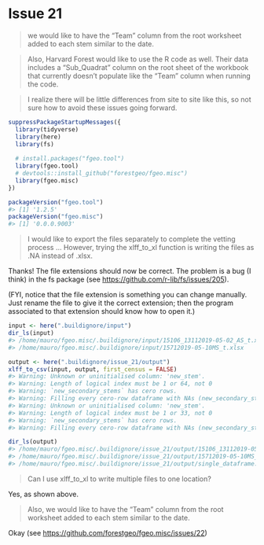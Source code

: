 Issue 21
================

> we would like to have the “Team” column from the root worksheet added
> to each stem similar to the date.

> Also, Harvard Forest would like to use the R code as well. Their data
> includes a “Sub\_Quadrat” column on the root sheet of the workbook
> that currently doesn’t populate like the “Team” column when running
> the code.

> I realize there will be little differences from site to site like
> this, so not sure how to avoid these issues going forward.

``` r
suppressPackageStartupMessages({
  library(tidyverse)
  library(here)
  library(fs)
  
  # install.packages("fgeo.tool")
  library(fgeo.tool)
  # devtools::install_github("forestgeo/fgeo.misc")
  library(fgeo.misc)
})

packageVersion("fgeo.tool")
#> [1] '1.2.5'
packageVersion("fgeo.misc")
#> [1] '0.0.0.9003'
```

> I would like to export the files separately to complete the vetting
> process … However, trying the xlff\_to\_xl function is writing the
> files as .NA instead of .xlsx.

Thanks\! The file extensions should now be correct. The problem is a bug
(I think) in the fs package (see
<https://github.com/r-lib/fs/issues/205>).

(FYI, notice that the file extension is something you can change
manually. Just rename the file to give it the correct extension; then
the program associated to that extension should know how to open it.)

``` r
input <- here(".buildignore/input")
dir_ls(input)
#> /home/mauro/fgeo.misc/.buildignore/input/15106_13112019-05-02_AS_t.xlsx
#> /home/mauro/fgeo.misc/.buildignore/input/15712019-05-10MS_t.xlsx

output <- here(".buildignore/issue_21/output")
xlff_to_csv(input, output, first_census = FALSE)
#> Warning: Unknown or uninitialised column: 'new_stem'.
#> Warning: Length of logical index must be 1 or 64, not 0
#> Warning: `new_secondary_stems` has cero rows.
#> Warning: Filling every cero-row dataframe with NAs (new_secondary_stems).
#> Warning: Unknown or uninitialised column: 'new_stem'.
#> Warning: Length of logical index must be 1 or 33, not 0
#> Warning: `new_secondary_stems` has cero rows.
#> Warning: Filling every cero-row dataframe with NAs (new_secondary_stems).

dir_ls(output)
#> /home/mauro/fgeo.misc/.buildignore/issue_21/output/15106_13112019-05-02_AS_t.csv
#> /home/mauro/fgeo.misc/.buildignore/issue_21/output/15712019-05-10MS_t.csv
#> /home/mauro/fgeo.misc/.buildignore/issue_21/output/single_dataframe.csv
```

> Can I use xlff\_to\_xl to write multiple files to one location?

Yes, as shown above.

> Also, we would like to have the “Team” column from the root worksheet
> added to each stem similar to the date.

Okay (see <https://github.com/forestgeo/fgeo.misc/issues/22>)
